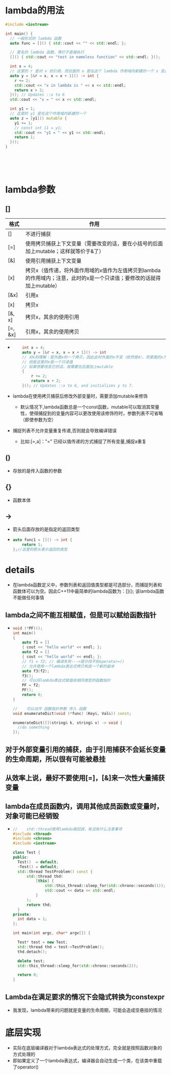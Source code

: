 # lambda的用法

```c++
#include <iostream>

int main() {
  // 一般形式的 lambda 函数
  auto func = []() { std::cout << "" << std::endl; };

  // 匿名的 lambda 函数，等价于直接执行
  []() { std::cout << "test in nameless function" << std::endl; }();

  int x = 4;
  // 这里的 r 是对 x 的引用，而后面的 x 是在这个 lambda 作用域内新建的一个 x 变量
  auto y = [&r = x, x = x + 1]() -> int {
    r += 2;
    std::cout << "x in lambda is " << x << std::endl;
    return x + 2;
  }(); // Updates ::x to 6
  std::cout << "x = " << x << std::endl;

  int y1 = 1;
  // 这里的 y1 是在这个作用域内新建的一个
  auto z = [y1]() mutable {
    y1 += 1;
    // const int i1 = y1;
    std::cout << "y1 = " << y1 << std::endl;
    return 1;
  }();
}
```

<br/>

<br/>

<br/>

# lambda参数

## []

| 格式    | 作用                                                         |
| ------- | ------------------------------------------------------------ |
| []      | 不进行捕获                                                   |
| [=]     | 使用拷贝捕获上下文变量（需要改变的话，要在小括号的后面加上mutable；这样就等价于&了） |
| [&]     | 使用引用捕获上下文变量                                       |
| [x]     | 拷贝x（值传递，将外面作用域的x值作为左值拷贝到lambda的作用域内；注意，此时的x是一个只读值；要修改的话就得加上mutable） |
| [&x]    | 引用x                                                        |
| [x]     | 拷贝x                                                        |
| [&, x]  | 拷贝x，其余的使用引用                                        |
| [=, &x] | 引用x，其余的使用拷贝                                        |

- ```cpp
      int x = 4;
      auto y = [&r = x, x = x + 1]() -> int
      // 对x的理解：是外面x的一个拷贝，因此此时外面的x不变（依然是4），而里面的x为一个新建的数字，其值为5
      // 但是这里的x是一个只读值
      // 如果想要改变它的话，就需要在后面加上mutable
      {
          r += 2;
          return x + 2;
      }(); // Updates ::x to 6, and initializes y to 7.
  ```

- lambda在使用拷贝捕获后修改外部变量时，需要添加mutable来修饰

  - 默认情况下,lambda函数总是一个const函数，mutable可以取消其常量性，使得捕捉到的变量内容可以更改使用该修饰符时，参数列表不可省略（即使参数为空）

- 捕捉列表不允许变量重复传递,否则就会导致编译错误

  - 比如:[=,a]："=" 已经以值传递的方式捕捉了所有变量,捕捉a重复



## ()

- 存放的是传入函数的参数



## {}

- 函数本体



## ->

- 箭头后面存放的是指定的返回类型

- ```cpp
  auto func1 = []() -> int {
      return 1;
  };//这里的箭头表示返回的类型
  ```







# details

- 在lambda函数定义中，参数列表和返回值类型都是可选部分，而捕捉列表和函数体可以为空。因此C++11中最简单的lambda函数为：[]{}; 该lambda函数不能做任何事情



## lambda之间不能互相赋值，但是可以赋给函数指针

- ```cpp
  void (*PF)();
  int main()
  {
      auto f1 = []
      { cout << "hello world" << endl; };
      auto f2 = []
      { cout << "hello world" << endl; };
      // f1 = f2; // 编译失败--->提示找不到operator=()
      // 允许使用一个lambda表达式拷贝构造一个新的副本
      auto f3(f2);
      f3();
      // 可以将lambda表达式赋值给相同类型的函数指针
      PF = f2;
      PF();
      return 0;
  }
  
  //	可以当作 函数指针参数 传入 函数
  void enumerateDict(void (*func) (Key&, Val&)) const;
  
  enumerateDict([](string& k, string& v) -> void {
  	//do something
  });
  ```



## 对于外部变量引用的捕获，由于引用捕获不会延长变量的生命周期，所以很有可能被悬挂



## 从效率上说，最好不要使用[=]，[&]来一次性大量捕获变量



## lambda在成员函数内，调用其他成员函数或变量时，对象可能已经销毁

- ```cpp
  //	std::thread使用lambda做回调，有没有什么注意事项
  #include <thread>
  #include <chrono>
  #include <iostream>
  
  class Test {
  public:
  	Test()  = default;
  	~Test() = default;
  	std::thread TestProblem() const {
  		std::thread thd(
  			[this] {
  				std::this_thread::sleep_for(std::chrono::seconds(1));
  				std::cout << data << std::endl;
  			}
  		);
  		return thd;
  	}
  private:
  	int data = 1;
  };
  
  int main(int argc, char* argv[]) {
  
  	Test* test = new Test;
  	std::thread thd = test->TestProblem();
  	thd.detach();
  
  	delete test;
  	std::this_thread::sleep_for(std::chrono::seconds(2));
  
  	return 0;
  }
  ```



## Lambda在满足要求的情况下会隐式转换为constexpr



- 我发现，lambda带来的问题就是变量的生命周期，可能会造成空悬挂的情况







# 底层实现

- 实际在底层编译器对于lambda表达式的处理方式，完全就是按照函数对象的方式处理的
- 即如果定义了一个lambda表达式，编译器会自动生成一个类，在该类中重载了operator()
